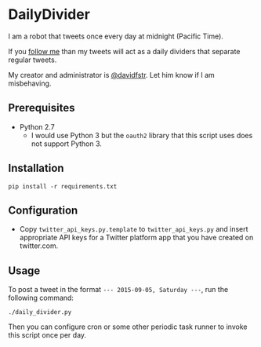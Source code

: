 # DailyDivider

I am a robot that tweets once every day at midnight (Pacific Time).

If you [follow me] than my tweets will act as a daily dividers that separate regular tweets.

My creator and administrator is [@davidfstr]. Let him know if I am misbehaving.

[follow me]: https://twitter.com/DailyDivider
[@davidfstr]: https://twitter.com/davidfstr

## Prerequisites

* Python 2.7
    - I would use Python 3 but the `oauth2` library that this script uses does not support Python 3.

## Installation

```
pip install -r requirements.txt
```

## Configuration

* Copy `twitter_api_keys.py.template` to `twitter_api_keys.py` and insert
  appropriate API keys for a Twitter platform app that you have created on
  twitter.com.

## Usage

To post a tweet in the format `--- 2015-09-05, Saturday ---`, run the following command:

```
./daily_divider.py
```

Then you can configure cron or some other periodic task runner to invoke this script once per day.
